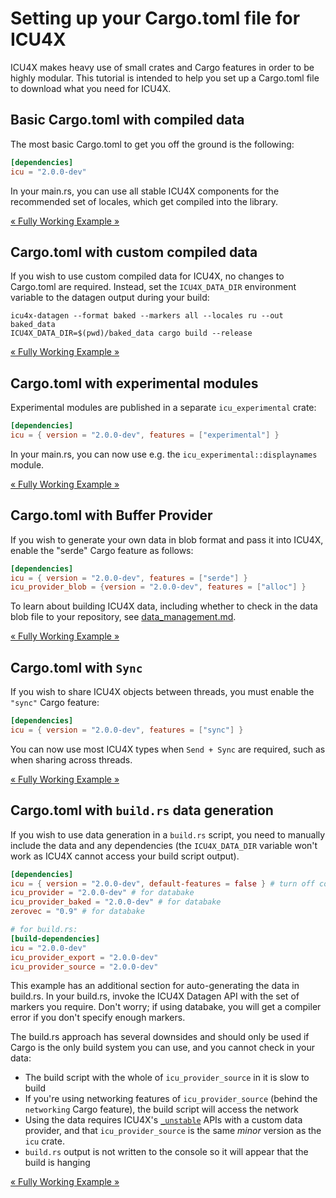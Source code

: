 # Setting up your Cargo.toml file for ICU4X

ICU4X makes heavy use of small crates and Cargo features in order to be highly modular. This tutorial is intended to help you set up a Cargo.toml file to download what you need for ICU4X.

## Basic Cargo.toml with compiled data

The most basic Cargo.toml to get you off the ground is the following:

```toml
[dependencies]
icu = "2.0.0-dev"
```

In your main.rs, you can use all stable ICU4X components for the recommended set of locales, which get compiled into the library.

[« Fully Working Example »](./crates/default)

## Cargo.toml with custom compiled data

If you wish to use custom compiled data for ICU4X, no changes to Cargo.toml are required. Instead, set the `ICU4X_DATA_DIR` environment variable to the
datagen output during your build:

```command
icu4x-datagen --format baked --markers all --locales ru --out baked_data
ICU4X_DATA_DIR=$(pwd)/baked_data cargo build --release
```

[« Fully Working Example »](./crates/custom_compiled)

## Cargo.toml with experimental modules

Experimental modules are published in a separate `icu_experimental` crate:

```toml
[dependencies]
icu = { version = "2.0.0-dev", features = ["experimental"] }
```

In your main.rs, you can now use e.g. the `icu_experimental::displaynames` module.

[« Fully Working Example »](./crates/experimental)

## Cargo.toml with Buffer Provider

If you wish to generate your own data in blob format and pass it into ICU4X, enable the "serde" Cargo feature as follows:

```toml
[dependencies]
icu = { version = "2.0.0-dev", features = ["serde"] }
icu_provider_blob = {version = "2.0.0-dev", features = ["alloc"] }
```

To learn about building ICU4X data, including whether to check in the data blob file to your repository, see [data_management.md](./data_management.md).

[« Fully Working Example »](./crates/buffer)

## Cargo.toml with `Sync`

If you wish to share ICU4X objects between threads, you must enable the `"sync"` Cargo feature:

```toml
[dependencies]
icu = { version = "2.0.0-dev", features = ["sync"] }
```

You can now use most ICU4X types when `Send + Sync` are required, such as when sharing across threads.

[« Fully Working Example »](./crates/sync)

## Cargo.toml with `build.rs` data generation

If you wish to use data generation in a `build.rs` script, you need to manually include the data and any dependencies (the `ICU4X_DATA_DIR` variable won't work as ICU4X cannot access your build script output).

```toml
[dependencies]
icu = { version = "2.0.0-dev", default-features = false } # turn off compiled_data
icu_provider = "2.0.0-dev" # for databake
icu_provider_baked = "2.0.0-dev" # for databake
zerovec = "0.9" # for databake

# for build.rs:
[build-dependencies]
icu = "2.0.0-dev"
icu_provider_export = "2.0.0-dev"
icu_provider_source = "2.0.0-dev"
```

This example has an additional section for auto-generating the data in build.rs. In your build.rs, invoke the ICU4X Datagen API with the set of markers you require. Don't worry; if using databake, you will get a compiler error if you don't specify enough markers.

The build.rs approach has several downsides and should only be used if Cargo is the only build system you can use, and you cannot check in your data:
* The build script with the whole of `icu_provider_source` in it is slow to build
* If you're using networking features of `icu_provider_source` (behind the `networking` Cargo feature), the build script will access the network
* Using the data requires ICU4X's [`_unstable`](https://docs.rs/icu_provider/latest/icu_provider/constructors/index.html) APIs with a custom data provider, and that `icu_provider_source` is the same *minor* version as the `icu` crate.
* `build.rs` output is not written to the console so it will appear that the build is hanging

[« Fully Working Example »](./crates/baked)